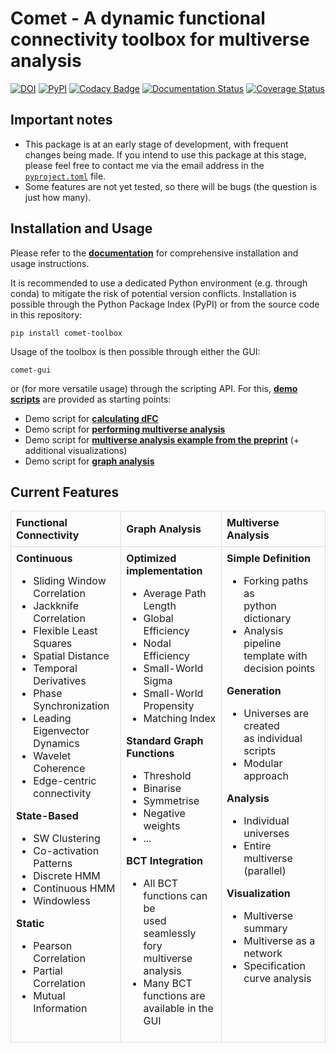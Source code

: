 # Comet - A dynamic functional connectivity toolbox for multiverse analysis


[![DOI](https://img.shields.io/badge/DOI-10.1101%2F2024.01.21.576546-blue?logo=arxiv)](https://doi.org/10.1101/2024.01.21.576546) [![PyPI](https://img.shields.io/badge/PyPI-comet--toolbox-orange?logo=PyPI)](https://pypi.org/project/comet-toolbox/)
[![Codacy Badge](https://app.codacy.com/project/badge/Grade/2e766745c5c04d4786ea28f7135c193e)](https://app.codacy.com/gh/mibur1/dfc-multiverse/dashboard?utm_source=gh&utm_medium=referral&utm_content=&utm_campaign=Badge_grade) [![Documentation Status](https://readthedocs.org/projects/comet-toolbox/badge/?version=latest)](https://comet-toolbox.readthedocs.io/en/latest/?badge=latest) [![Coverage Status](https://coveralls.io/repos/github/mibur1/dfc-multiverse/badge.svg?branch=main)](https://coveralls.io/github/mibur1/dfc-multiverse?branch=main)

## Important notes


- This package is at an early stage of development, with frequent changes being made. If you intend to use this package at this stage, please feel free to contact me via the email address in the [`pyproject.toml`](https://github.com/mibur1/dfc-multiverse/blob/main/pyproject.toml) file.
- Some features are not yet tested, so there will be bugs (the question is just how many).
## Installation and Usage

Please refer to the **[documentation](https://comet-toolbox.readthedocs.io/en/latest/)** for comprehensive installation and usage instructions.

It is recommended to use a dedicated Python environment (e.g. through conda) to mitigate the risk of potential version conflicts. Installation is possible through the Python Package Index (PyPI) or from the source code in this repository:
```
pip install comet-toolbox
```

Usage of the toolbox is then possible through either the GUI:

```
comet-gui
```

or (for more versatile usage) through the scripting API. For this, **[demo scripts](https://github.com/mibur1/dfc-multiverse/tree/main/tutorials)** are provided as starting points:

* Demo script for **[calculating dFC](tutorials/example_dfc.ipynb)**
* Demo script for **[performing multiverse analysis](tutorials/example_multiverse.ipynb)**
* Demo script for **[multiverse analysis example from the preprint](tutorials/example_analysis.ipynb)** (+ additional visualizations)
* Demo script for **[graph analysis](tutorials/example_graph.ipynb)**

## Current Features

<table style="width: 100%; border-collapse: collapse;">
    <tr>
        <th style="text-align: left; padding: 8px; border: 1px solid #ddd;">Functional Connectivity</th>
        <th style="text-align: left; padding: 8px; border: 1px solid #ddd;">Graph Analysis</th>
        <th style="text-align: left; padding: 8px; border: 1px solid #ddd;">Multiverse Analysis</th>
    </tr>
    <tr>
        <td style="vertical-align: top; padding: 8px; border: 1px solid #ddd;">
            <strong>Continuous</strong>
            <ul>
                <li>Sliding Window Correlation</li>
                <li>Jackknife Correlation</li>
                <li>Flexible Least Squares</li>
                <li>Spatial Distance</li>
                <li>Temporal Derivatives</li>
                <li>Phase Synchronization</li>
                <li>Leading Eigenvector Dynamics</li>
                <li>Wavelet Coherence</li>
                <li>Edge-centric connectivity</li>
            </ul>
            <strong>State-Based</strong>
            <ul>
                <li>SW Clustering</li>
                <li>Co-activation Patterns</li>
                <li>Discrete HMM</li>
                <li>Continuous HMM</li>
                <li>Windowless</li>
            </ul>
            <strong>Static</strong>
            <ul>
                <li>Pearson Correlation</li>
                <li>Partial Correlation</li>
                <li>Mutual Information</li>
            </ul>
        </td>
        <td style="vertical-align: top; padding: 8px; border: 1px solid #ddd;">
            <strong>Optimized implementation</strong>
            <ul>
                <li>Average Path Length</li>
                <li>Global Efficiency</li>
                <li>Nodal Efficiency</li>
                <li>Small-World Sigma</li>
                <li>Small-World Propensity</li>
                <li>Matching Index</li>
            </ul>
            <strong>Standard Graph Functions</strong>
            <ul>
                <li>Threshold</li>
                <li>Binarise</li>
                <li>Symmetrise</li>
                <li>Negative weights</li>
                 <li>...</li>
            </ul>
            <strong>BCT Integration</strong>
            <ul>
                <li>All BCT functions can be<br>used seamlessly fory<br>multiverse analysis</li>
                <li>Many BCT functions are available in the GUI</li>
            </ul>
        </td>
        <td style="vertical-align: top; padding: 8px; border: 1px solid #ddd;">
            <strong>Simple Definition</strong>
            <ul>
                <li>Forking paths as<br>python dictionary</li>
                <li>Analysis pipeline template with decision points</li>
            </ul>
            <strong>Generation</strong>
            <ul>
                <li>Universes are created<br>as individual scripts</li>
                <li>Modular approach</li>
            </ul>
            <strong>Analysis</strong>
            <ul>
                <li>Individual universes</li>
                <li>Entire multiverse (parallel)</li>
            </ul>
            <strong>Visualization</strong>
            <ul>
                <li>Multiverse summary</li>
                <li>Multiverse as a network</li>
                <li>Specification curve analysis</li>
            </ul>
        </td>
    </tr>
</table>
